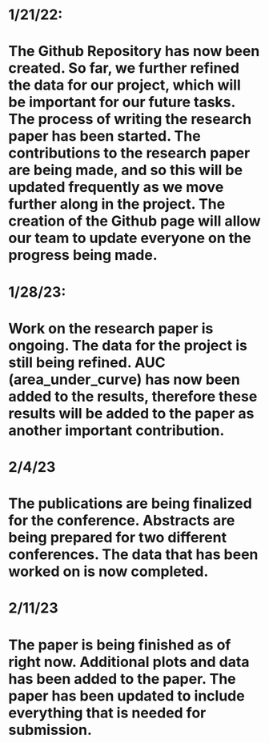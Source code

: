 # 1/21/22: 

# The Github Repository has now been created. So far, we further refined the data for our project, which will be important for our future tasks. The process of writing the research paper has been started. The contributions to the research paper are being made, and so this will be updated frequently as we move further along in the project. The creation of the Github page will allow our team to update everyone on the progress being made. 

# 1/28/23:

# Work on the research paper is ongoing. The data for the project is still being refined. AUC (area_under_curve) has now been added to the results, therefore these results will be added to the paper as another important contribution. 


# 2/4/23

# The publications are being finalized for the conference. Abstracts are being prepared for two different conferences. The data that has been worked on is now completed. 

# 2/11/23

# The paper is being finished as of right now. Additional plots and data has been added to the paper. The paper has been updated to include everything that is needed for submission. 
